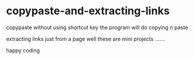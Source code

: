 # copypaste-and-extracting-links

copypaste without using shortcut key the program will do copying n paste 


extracting links 
just from a page well these are mini projects .......

happy coding
